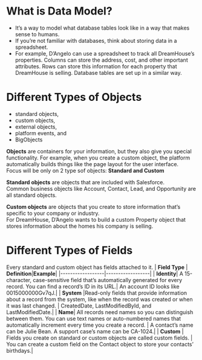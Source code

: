 # What is Data Model?

- It’s a way to model what database tables look like in a way that makes sense to humans. 
- If you’re not familiar with databases, think about storing data in a spreadsheet. 
- For example, D’Angelo can use a spreadsheet to track all DreamHouse’s properties. Columns can store the address, cost, and other important attributes. Rows can store this information for each property that DreamHouse is selling. Database tables are set up in a similar way.

# Different Types of Objects

- standard objects, 
- custom objects, 
- external objects, 
- platform events, and 
- BigObjects

**Objects** are containers for your information, but they also give you special functionality. For example, when you create a custom object, the platform automatically builds things like the page layout for the user interface.<br>
Focus will be only on 2 type sof objects: **Standard and Custom**

**Standard objects** are objects that are included with Salesforce. <br>
Common business objects like Account, Contact, Lead, and Opportunity are all standard objects.<br>

**Custom objects** are objects that you create to store information that’s specific to your company or industry. <br>
For DreamHouse, D’Angelo wants to build a custom Property object that stores information about the homes his company is selling.

# Different Types of Fields

Every standard and custom object has fields attached to it. 
| **Field Type** | **Definition**|**Example**|
|------------------|------------------|
| **Identity**| A 15-character, case-sensitive field that’s automatically generated for every record. You can find a record’s ID in its URL.| An account ID looks like 0015000000Gv7qJ.|
| **System** |Read-only fields that provide information about a record from the system, like when the record was created or when it was last changed. |  CreatedDate, LastModifiedById, and LastModifiedDate.|
| **Name**| All records need names so you can distinguish between them. You can use text names or auto-numbered names that automatically increment every time you create a record. | A contact’s name can be Julie Bean. A support case’s name can be CA-1024.|
| **Custom**   | Fields you create on standard or custom objects are called custom fields.  | You can create a custom field on the Contact object to store your contacts’ birthdays.|